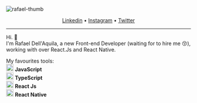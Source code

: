 <p>
   <img src="https://i.ibb.co/R6WvysN/Prancheta-1.jpg" alt="rafael-thumb" border="0">
</p>

<p align="center">
<a href="https://www.linkedin.com/in/rafaeldellaquila/" target="_blank">Linkedin</a> •
  <a href="https://instagram.com/rfldllql" target="_blank">Instagram</a> •
  <a href="https://twitter.com/rfldllql" target="_blank">Twitter</a>
</p>

---

Hi. 🤙</br>
I'm Rafael Dell'Aquila, a new Front-end Developer (waiting for to hire me 😚), working with over React.Js and React Native.

My favourites tools:
</br>
<img src="https://upload.wikimedia.org/wikipedia/commons/9/99/Unofficial_JavaScript_logo_2.svg" width="20"/> <b>JavaScript</b>
</br>
<img src="https://i.ibb.co/PZ2XZgr/ts.png" width="20"/> <b>TypeScript</b>
</br>
<img src="https://i.ibb.co/4RHMmLQ/react.png" width="20"/> <b>React Js</b>
</br>
<img src="https://i.ibb.co/4RHMmLQ/react.png" width="20"/> <b>React Native</b>

